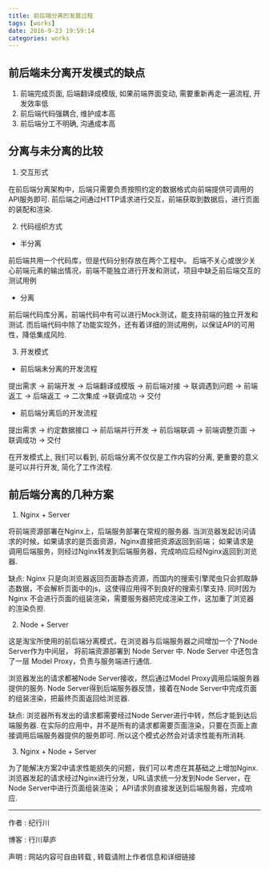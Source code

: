 ```yaml
---
title: 前后端分离的发展过程
tags: [works]
date: 2016-9-23 19:59:14
categories: works
---
```


## 前后端未分离开发模式的缺点

1. 前端完成页面, 后端翻译成模版, 如果前端界面变动, 需要重新再走一遍流程, 开发效率低
2. 前后端代码强耦合, 维护成本高
3. 前后端分工不明确, 沟通成本高


## 分离与未分离的比较

1. 交互形式

在前后端分离架构中，后端只需要负责按照约定的数据格式向前端提供可调用的API服务即可.
前后端之间通过HTTP请求进行交互，前端获取到数据后，进行页面的装配和渲染.

2. 代码组织方式

- 半分离

前后端共用一个代码库，但是代码分别存放在两个工程中。
后端不关心或很少关心前端元素的输出情况，前端不能独立进行开发和测试，项目中缺乏前后端交互的测试用例

- 分离

前后端代码库分离，前端代码中有可以进行Mock测试，能支持前端的独立开发和测试.
而后端代码中除了功能实现外，还有着详细的测试用例，以保证API的可用性，降低集成风险.

3. 开发模式

- 前后端未分离的开发流程

提出需求 -> 前端开发 -> 后端翻译成模版 -> 前后端对接 -> 联调遇到问题 -> 前端返工 -> 后端返工 -> 二次集成 ->联调成功 -> 交付

- 前后端分离后的开发流程

提出需求 -> 约定数据接口 -> 前后端并行开发 -> 前后端联调 -> 前端调整页面 -> 联调成功 -> 交付

在开发模式上, 我们可以看到, 前后端分离不仅仅是工作内容的分离, 更重要的意义是可以并行开发, 简化了工作流程.


## 前后端分离的几种方案

1. Nginx + Server

将前端资源部署在Nginx上，后端服务部署在常规的服务器. 
当浏览器发起访问请求的时候，如果请求的是页面资源，Nginx直接把资源返回到前端；
如果请求是调用后端服务，则经过Nginx转发到后端服务器，完成响应后经Nginx返回到浏览器. 

缺点: Nginx 只是向浏览器返回页面静态资源，而国内的搜索引擎爬虫只会抓取静态数据，不会解析页面中的js，这使得应用得不到良好的搜索引擎支持. 同时因为 Nginx 不会进行页面的组装渲染，需要服务器把完成渲染工作，这加重了浏览器的渲染负担.

2. Node + Server

这是淘宝所使用的前后端分离模式，在浏览器与后端服务器之间增加一个了Node Server作为中间层，
将前端资源部署到 Node Server 中. Node Server 中还包含了一层 Model Proxy，负责与服务端进行通信.

浏览器发出的请求都被Node Server接收，然后通过Model Proxy调用后端服务器提供的服务. 
Node Server得到后端服务器反馈，接着在Node Server中完成页面的组装渲染，把最终页面返回给浏览器.

缺点: 浏览器所有发出的请求都需要经过Node Server进行中转，然后才能到达后端服务器. 
在实际的应用中，并不是所有的请求都需要页面渲染，只要在页面上直接调用后端服务器提供的服务即可. 
所以这个模式必然会对请求性能有所消耗.

3. Nginx + Node + Server

为了能解决方案2中请求性能损失的问题，我们可以考虑在其基础之上增加Nginx. 
浏览器发起的请求经过Nginx进行分发，URL请求统一分发到Node Server，在Node Server中进行页面组装渲染；
API请求则直接发送到后端服务器，完成响应.











------

作者 : 纪行川

博客 : 行川草庐

声明 : 网站内容可自由转载 , 转载请附上作者信息和详细链接
